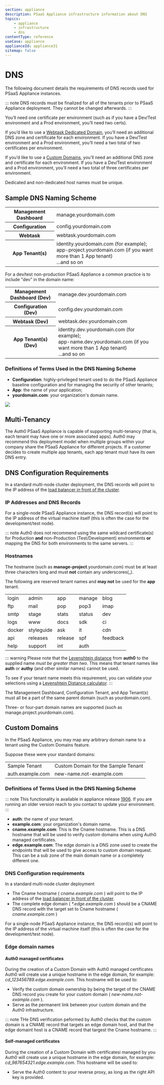 ```yaml
---
section: appliance
description: PSaaS Appliance infrastructure information about DNS
topics:
    - appliance
    - infrastructure
    - dns
contentType: reference
useCase: appliance
applianceId: appliance31
sitemap: false
---
```


<!-- markdownlint-disable MD033 -->

# DNS

The following document details the requirements of DNS records used for PSaaS Appliance instances.

::: note
DNS records must be finalized for all of the tenants prior to PSaaS Appliance deployment. They cannot be changed afterwards.
:::

You’ll need one certificate per environment (such as if you have a Dev/Test environment and a Prod environment, you’ll need two certs).

If you’d like to use a [Webtask Dedicated Domain](/appliance/webtasks/dedicated-domains), you’ll need an additional DNS zone and certificate for each environment. If you have a Dev/Test environment and a Prod environment, you’ll need a two total of two certificates per environment.

If you’d like to use a [Custom Domains](/custom-domains), you’ll need an additional DNS zone and certificate for each environment. If you have a Dev/Test environment and a Prod environment, you’ll need a two total of three certificates per environment.

Dedicated and non-dedicated host names must be unique.

## Sample DNS Naming Scheme

<table class="table">
  <tbody>
    <tr>
        <th>Management Dashboard</th>
        <td>manage.yourdomain.com</td>
    </tr>
    <tr>
        <th>Configuration</th>
        <td>config.yourdomain.com</td>
    </tr>
    <tr>
        <th>Webtask</th>
        <td>webtask.yourdomain.com</td>
    </tr>
    <tr>
        <th>App Tenant(s)</th>
        <td>identity.yourdomain.com (for example); <br /> app-project.yourdomain.com (if you want more than 1 App tenant) <br />...and so on</td>
    </tr>
  </tbody>
</table>

For a dev/test non-production PSaaS Appliance a common practice is to include "dev” in the domain name:

<table class="table">
  <tbody>
    <tr>
        <th>Management Dashboard (Dev)</th>
        <td>manage.dev.yourdomain.com</td>
    </tr>
    <tr>
        <th>Configuration (Dev)</th>
        <td>config.dev.yourdomain.com</td>
    </tr>
    <tr>
        <th>Webtask (Dev)</th>
        <td>webtask.dev.yourdomain.com</td>
    </tr>
    <tr>
        <th>App Tenant(s) (Dev)</th>
        <td>identity.dev.yourdomain.com (for example); <br /> app-name.dev.yourdomain.com (if you want more than 1 App tenant)<br />...and so on</td>
    </tr>
  </tbody>
</table>

### Definitions of Terms Used in the DNS Naming Scheme

* **Configuration**: highly-privileged tenant used to do the PSaaS Appliance baseline configuration and for managing the security of other tenants;
* **App**: the name of your application;
* **yourdomain.com**: your organization's domain name.

![](/media/articles/appliance/infrastructure/appliance-dns.png)

## Multi-Tenancy

The Auth0 PSaaS Appliance is capable of supporting multi-tenancy (that is, each tenant may have one or more associated apps). Auth0 may recommend this deployment model when multiple groups within your company share the PSaaS Appliance for different projects. If a customer decides to create multiple app tenants, each app tenant must have its own DNS entry.

## DNS Configuration Requirements

In a standard multi-node cluster deployment, the DNS records will point to the IP address of the [load balancer in front of the cluster](/appliance/infrastructure/infrastructure-overview).

### IP Addresses and DNS Records

For a single-node PSaaS Appliance instance, the DNS record(s) will point to the IP address of the virtual machine itself (this is often the case for the development/test node).

::: note
  Auth0 does not recommend using the same wildcard certificate(s) for Production **and** non-Production (Test/Development) environments **or** mapping the DNS for both environments to the same servers.
:::

### Hostnames

The hostname (such as **manage-project**.yourdomain.com) must be at least three characters long and must **not** contain any underscores(_).

The following are reserved tenant names and **may not** be used for the **app** tenant.

<table class="table">
  <tbody>
    <tr>
        <td>login</td>
        <td>admin</td>
        <td>app</td>
        <td>manage</td>
        <td>blog</td>
    </tr>
    <tr>
        <td>ftp</td>
        <td>mail</td>
        <td>pop</td>
        <td>pop3</td>
        <td>imap</td>
    </tr>
    <tr>
        <td>smtp</td>
        <td>stage</td>
        <td>stats</td>
        <td>status</td>
        <td>dev</td>
    </tr>
    <tr>
        <td>logs</td>
        <td>www</td>
        <td>docs</td>
        <td>sdk</td>
        <td>ci</td>
    </tr>
    <tr>
        <td>docker</td>
        <td>styleguide</td>
        <td>ask</td>
        <td>it</td>
        <td>cdn</td>
    </tr>
    <tr>
        <td>api</td>
        <td>releases</td>
        <td>release</td>
        <td>spf</td>
        <td>feedback</td>
    </tr>
    <tr>
        <td>help</td>
        <td>support</td>
        <td>int</td>
        <td>auth</td>
        <td></td>
    </tr>
  </tbody>
</table>

::: warning
Please note that the [Levenshtein distance](https://en.wikipedia.org/wiki/Levenshtein_distance) from **auth0** to the supplied name *must be greater than two*. This means that tenant names like **auth** or **authy** (and other similar names) cannot be used.

To see if your tenant name meets this requirement, you can validate your selections using a [Levenshtein Distance calculator](http://www.unit-conversion.info/texttools/levenshtein-distance/).
:::

The Management Dashboard, Configuration Tenant, and App Tenant(s) must all be a part of the same parent domain (such as yourdomain.com).

Three- or four-part domain names are supported (such as manage.project.yourdomain.com).

## Custom Domains

In the PSaaS Appliance, you may map any arbitrary domain name to a tenant using the Custom Domains feature.

Suppose these were your standard domains:

<table class="table">
  <tbody>
    <tr>
        <td>Sample Tenant</td>
        <td>Custom Domain for the Sample Tenant</td>
    </tr>
    <tr>
        <td>auth.example.com</td>
        <td>new-name.not-example.com</td>
    </tr>
  </tbody>
</table>

### Definitions of Terms Used in the DNS Naming Scheme

::: note
This functionality is available in appliance release [1906](https://auth0.com/releases/1906). If you are running an older version reach to you contact to update your environment.
:::

* **auth**: the name of your tenant.
* **example.com**: your organization's domain name.
* **cname.example.com**: This is the Cname hostname. This is a DNS hostname that will be used to verify custom domains when using Auth0 managed certificates.
* **edge.example.com**: The edge domain is a DNS zone used to create the endpoints that will be used to give access to custom domain request. This can be a sub zone of the main domain name or a completely different one.

### DNS Configuration requirements

In a standard multi-node cluster deployment

- The Cname hostname ( _cname.example.com_ ) will point to the IP address of the [load balancer in front of the cluster](/appliance/infrastructure/infrastructure-overview).
- The complete edge domain ( _*.edge.example.com_ ) should be a CNAME DNS record with the target set to Cname hostname ( _cname.example.com_ )

For a single-node PSaaS Appliance instance, the DNS record(s) will point to the IP address of the virtual machine itself (this is often the case for the development/test node).

### Edge domain names

#### Auth0 managed certificates

During the creation of a Custom Domain with Auth0 managed certificates Auth0 will create use a unique hostname in the edge domain, for example: _cd_123456789.edge.example.com_. This hostname will be used to:

- Verify the custom domain ownership by being the target of the CNAME DNS record you create for your custom domain ( _new-name.not-example.com_ ).
- Serve as the permanent link between your custom domain and the Auth0 infrastructure.

::: note
THe DNS verification peformed by Auth0 checks that the custom domain is a CNAME record that targets an edge domain host, and that the edge domaint host is a CNAME record that targest the Cname hostname.
:::

#### Self-managed certificates

During the creation of a Custom Domain with certificatesi managed by you Auth0 will create use a unique hostname in the edge domain, for example: _cd_987654321.edge.example.com_. This hostname will be used to:

- Serve the Auth0 content to your reverse proxy, as long as the right API key is provided.

